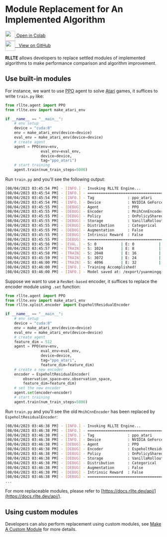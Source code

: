 # Module Replacement for An Implemented Algorithm

<div class="badge">
<a href="https://colab.research.google.com/github/RLE-Foundation/rllte/blob/main/examples/module_replacement.ipynb">
<img src="../../../assets/images/colab-logo.svg" style="height: 32px; vertical-align:middle;">
Open in Colab
</a>
</div>

<div class="badge">
<a href="https://github.com/RLE-Foundation/rllte/blob/main/examples/module_replacement.ipynb">
<img src="../../../assets/images/github-logo.svg" style="height: 32px; vertical-align:middle;">
&nbsp;&nbsp;View on GitHub
</a>
</div>

**RLLTE** allows developers to replace settled modules of implemented algorithms to make performance comparison and algorithm improvement.

## Use built-in modules
For instance, we want to use [PPO](https://arxiv.org/pdf/1707.06347) agent to solve [Atari](https://www.jair.org/index.php/jair/article/download/10819/25823) games, it suffices to write `train.py` like:
``` py title="train.py"
from rllte.agent import PPO
from rllte.env import make_atari_env

if __name__ == "__main__":
    # env setup
    device = "cuda:0"
    env = make_atari_env(device=device)
    eval_env = make_atari_env(device=device)
    # create agent
    agent = PPO(env=env, 
                eval_env=eval_env, 
                device=device,
                tag="ppo_atari")
    # start training
    agent.train(num_train_steps=5000)
```
Run `train.py` and you'll see the following output:
``` sh
[08/04/2023 03:45:54 PM] - [INFO.] - Invoking RLLTE Engine...
[08/04/2023 03:45:54 PM] - [INFO.] - ================================================================================
[08/04/2023 03:45:54 PM] - [INFO.] - Tag               : ppo_atari
[08/04/2023 03:45:54 PM] - [INFO.] - Device            : NVIDIA GeForce RTX 3090
[08/04/2023 03:45:55 PM] - [DEBUG] - Agent             : PPO
[08/04/2023 03:45:55 PM] - [DEBUG] - Encoder           : MnihCnnEncoder
[08/04/2023 03:45:55 PM] - [DEBUG] - Policy            : OnPolicySharedActorCritic
[08/04/2023 03:45:55 PM] - [DEBUG] - Storage           : VanillaRolloutStorage
[08/04/2023 03:45:55 PM] - [DEBUG] - Distribution      : Categorical
[08/04/2023 03:45:55 PM] - [DEBUG] - Augmentation      : False
[08/04/2023 03:45:55 PM] - [DEBUG] - Intrinsic Reward  : False
[08/04/2023 03:45:55 PM] - [DEBUG] - ================================================================================
[08/04/2023 03:45:56 PM] - [EVAL.] - S: 0           | E: 0           | L: 23          | R: 24.000      | T: 0:00:02    
[08/04/2023 03:45:57 PM] - [TRAIN] - S: 1024        | E: 8           | L: 44          | R: 99.000      | FPS: 346.187   | T: 0:00:02    
[08/04/2023 03:45:58 PM] - [TRAIN] - S: 2048        | E: 16          | L: 58          | R: 207.000     | FPS: 514.168   | T: 0:00:03    
[08/04/2023 03:45:59 PM] - [TRAIN] - S: 3072        | E: 24          | L: 43          | R: 70.000      | FPS: 619.411   | T: 0:00:04    
[08/04/2023 03:46:00 PM] - [TRAIN] - S: 4096        | E: 32          | L: 43          | R: 67.000      | FPS: 695.523   | T: 0:00:05    
[08/04/2023 03:46:00 PM] - [INFO.] - Training Accomplished!
[08/04/2023 03:46:00 PM] - [INFO.] - Model saved at: /export/yuanmingqi/code/rllte/logs/ppo_atari/2023-08-04-03-45-54/model
```

Suppose we want to use a `ResNet-based` encoder, it suffices to replace the encoder module using `.set` function:
``` py title="train.py"
from rllte.agent import PPO
from rllte.env import make_atari_env
from rllte.xploit.encoder import EspeholtResidualEncoder

if __name__ == "__main__":
    # env setup
    device = "cuda:0"
    env = make_atari_env(device=device)
    eval_env = make_atari_env(device=device)
    # create agent
    feature_dim = 512
    agent = PPO(env=env, 
                eval_env=eval_env, 
                device=device,
                tag="ppo_atari",
                feature_dim=feature_dim)
    # create a new encoder
    encoder = EspeholtResidualEncoder(
        observation_space=env.observation_space,
        feature_dim=feature_dim)
    # set the new encoder
    agent.set(encoder=encoder)
    # start training
    agent.train(num_train_steps=5000)
```
Run `train.py` and you'll see the old `MnihCnnEncoder` has been replaced by `EspeholtResidualEncoder`:
``` sh
[08/04/2023 03:46:38 PM] - [INFO.] - Invoking RLLTE Engine...
[08/04/2023 03:46:38 PM] - [INFO.] - ================================================================================
[08/04/2023 03:46:38 PM] - [INFO.] - Tag               : ppo_atari
[08/04/2023 03:46:38 PM] - [INFO.] - Device            : NVIDIA GeForce RTX 3090
[08/04/2023 03:46:38 PM] - [DEBUG] - Agent             : PPO
[08/04/2023 03:46:38 PM] - [DEBUG] - Encoder           : EspeholtResidualEncoder
[08/04/2023 03:46:38 PM] - [DEBUG] - Policy            : OnPolicySharedActorCritic
[08/04/2023 03:46:38 PM] - [DEBUG] - Storage           : VanillaRolloutStorage
[08/04/2023 03:46:38 PM] - [DEBUG] - Distribution      : Categorical
[08/04/2023 03:46:38 PM] - [DEBUG] - Augmentation      : False
[08/04/2023 03:46:38 PM] - [DEBUG] - Intrinsic Reward  : False
[08/04/2023 03:46:38 PM] - [DEBUG] - ================================================================================
...
```
For more replaceable modules, please refer to [https://docs.rllte.dev/api/](https://docs.rllte.dev/api/).

## Using custom modules

Developers can also perform replacement using custom modules, see [Make A Custom Module](../custom/module.md) for more details.
